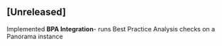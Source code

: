 ## [Unreleased]
Implemented **BPA Integration**- runs Best Practice Analysis checks on a Panorama instance